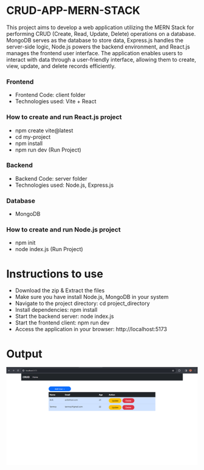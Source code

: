 <!DOCTYPE html>
<html>
  <body>
    <h1> CRUD-APP-MERN-STACK </h1>
    <p>
 This project aims to develop a web application utilizing the MERN Stack for performing CRUD (Create, Read, Update, Delete) operations on a database. MongoDB serves as the database to store data, Express.js handles the server-side logic, Node.js powers the backend environment, and React.js manages the frontend user interface. The application enables users to interact with data through a user-friendly interface, allowing them to create, view, update, and delete records efficiently.
    </p>
    <h3>Frontend</h3>
    <ul>
      <li>Frontend Code: client folder</li>
      <li>Technologies used: Vite + React </li>
    </ul>
    <h3>How to create and run React.js project</h3>
    <ul>
      <li>npm create vite@latest</li>
      <li>cd my-project</li>
      <li>npm install</li>
      <li>npm run dev (Run Project)</li>
      </li>
    </ul>
    <h3>Backend</h3>
    <ul>
      <li>Backend Code: server folder</li>
      <li>Technologies used: Node.js, Express.js</li>
    </ul>
    <h3>Database</h3>
    <ul>
      <li>MongoDB</li>
    </ul>
    <h3>How to create and run Node.js project</h3>
    <ul>
      <li>npm init</li>
      <li>node index.js (Run Project)</li>
      </li>
    </ul>
    <h1>Instructions to use</h1>
    <ul>
      <li>Download the zip & Extract the files</li>
      <li>Make sure you have install Node.js, MongoDB in your system</li>
      <li>Navigate to the project directory: cd project_directory</li>
      <li>Install dependencies: npm install</li>
      <li>Start the backend server: node index.js</li>
      <li>Start the frontend client: npm run dev </li>
      <li>Access the application in your browser: http://localhost:5173</li>
    </ul>
    <h1>Output</h1>
    <img src="https://github.com/AvikSahaRoy/CRUD-APP-MERN-STACK/blob/main/Output.jpg">
    
  </body>
</html>
